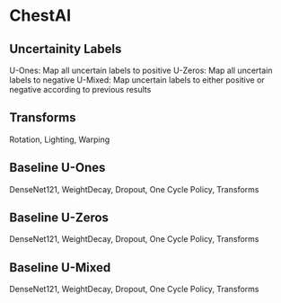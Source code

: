 # ChestAI

## Uncertainity Labels
U-Ones: Map all uncertain labels to positive
U-Zeros: Map all uncertain labels to negative
U-Mixed: Map uncertain labels to either positive or negative according to previous results

## Transforms
Rotation, Lighting, Warping

## Baseline U-Ones 
DenseNet121, WeightDecay, Dropout, One Cycle Policy, Transforms

## Baseline U-Zeros 
DenseNet121, WeightDecay, Dropout, One Cycle Policy, Transforms

## Baseline U-Mixed 
DenseNet121, WeightDecay, Dropout, One Cycle Policy, Transforms
